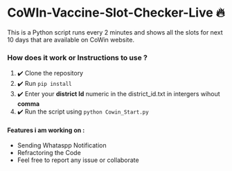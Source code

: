 # CoWIn-Vaccine-Slot-Checker-Live  🔥
This is a Python script runs every 2 minutes and shows all the slots for next 10 days that are available on CoWin website.

### How does it work or Instructions to use ?
1. ✔️ Clone the repository
2. ✔️ Run ```pip install ```
3. ✔️ Enter your **district Id** numeric in the district_id.txt in intergers wihout **comma** 
4. ✔️ Run the script using ```python Cowin_Start.py```


#### Features i am working on :
* Sending Whataspp Notification
* Refractoring the Code 
* Feel free to report any issue or collaborate
